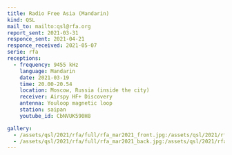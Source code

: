 ```yaml
---
title: Radio Free Asia (Mandarin)
kind: QSL
mail_to: mailto:qsl@rfa.org
report_sent: 2021-03-31
responce_sent: 2021-04-21
responce_received: 2021-05-07
serie: rfa
receptions:
  - frequency: 9455 kHz
    language: Mandarin
    date: 2021-03-19
    time: 20.00-20.54
    location: Moscow, Russia (inside the city)
    receiver: Airspy HF+ Discovery
    antenna: Youloop magnetic loop
    station: saipan
    youtube_id: CbNVUK590H8

gallery:
  - /assets/qsl/2021/rfa/full/rfa_mar2021_front.jpg:/assets/qsl/2021/rfa/small/rfa_mar2021_front.jpg
  - /assets/qsl/2021/rfa/full/rfa_mar2021_back.jpg:/assets/qsl/2021/rfa/small/rfa_mar2021_back.jpg
---
```

